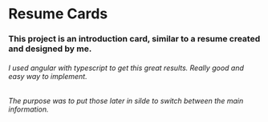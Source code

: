# **Resume Cards**
### **This project is an introduction card, similar to a resume created and designed by me.**

###### I used angular with typescript to get this great results. Really good and easy way to implement.

###### <p>The purpose was to put those later in silde to switch between the main information.</p>
